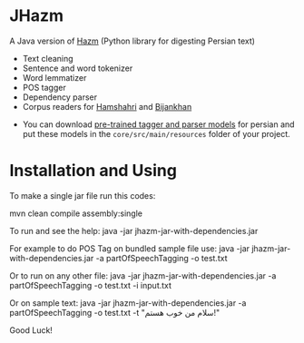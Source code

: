 JHazm
=====

A Java version of [Hazm](https://github.com/sobhe/hazm) (Python library for digesting Persian text)

+ Text cleaning
+ Sentence and word tokenizer
+ Word lemmatizer
+ POS tagger
+ Dependency parser
+ Corpus readers for [Hamshahri](http://ece.ut.ac.ir/dbrg/hamshahri/) and [Bijankhan](http://ece.ut.ac.ir/dbrg/bijankhan/)

* You can download [pre-trained tagger and parser models](http://dl.dropboxusercontent.com/u/90405495/resources.zip) for persian and put these models in the `core/src/main/resources` folder of your project.

# Installation and Using

To make a single jar file run this codes:

mvn clean compile assembly:single

To run and see the help:
java -jar jhazm-jar-with-dependencies.jar

For example to do POS Tag on bundled sample file use:
java -jar jhazm-jar-with-dependencies.jar -a partOfSpeechTagging -o test.txt

Or to run on any other file:
java -jar jhazm-jar-with-dependencies.jar -a partOfSpeechTagging -o test.txt -i input.txt

Or on sample text:
java -jar jhazm-jar-with-dependencies.jar -a partOfSpeechTagging -o test.txt -t "سلام من خوب هستم!"

Good Luck!
